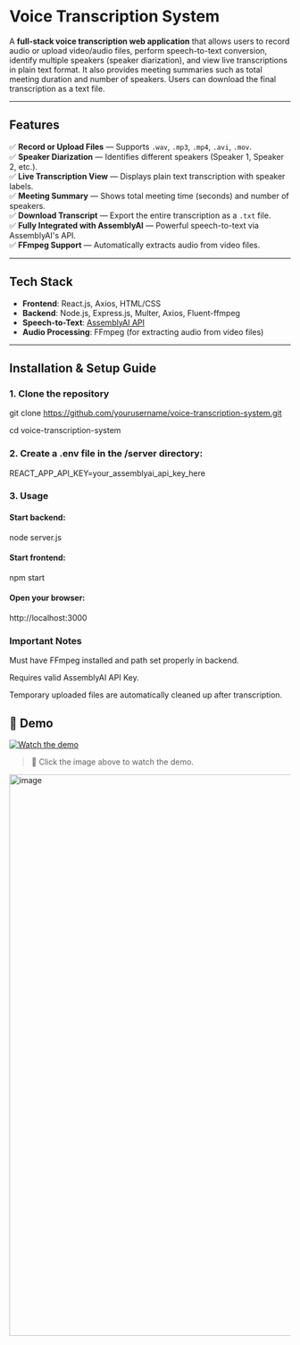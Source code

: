 # Voice Transcription System

A **full-stack voice transcription web application** that allows users to record audio or upload video/audio files, perform speech-to-text conversion, identify multiple speakers (speaker diarization), and view live transcriptions in plain text format. It also provides meeting summaries such as total meeting duration and number of speakers. Users can download the final transcription as a text file.

---

## Features

✅ **Record or Upload Files** — Supports `.wav`, `.mp3`, `.mp4`, `.avi`, `.mov`.  
✅ **Speaker Diarization** — Identifies different speakers (Speaker 1, Speaker 2, etc.).  
✅ **Live Transcription View** — Displays plain text transcription with speaker labels.  
✅ **Meeting Summary** — Shows total meeting time (seconds) and number of speakers.  
✅ **Download Transcript** — Export the entire transcription as a `.txt` file.  
✅ **Fully Integrated with AssemblyAI** — Powerful speech-to-text via AssemblyAI's API.  
✅ **FFmpeg Support** — Automatically extracts audio from video files.

---

## Tech Stack

- **Frontend**: React.js, Axios, HTML/CSS
- **Backend**: Node.js, Express.js, Multer, Axios, Fluent-ffmpeg
- **Speech-to-Text**: [AssemblyAI API](https://www.assemblyai.com/)
- **Audio Processing**: FFmpeg (for extracting audio from video files)


---

## Installation & Setup Guide

### 1. Clone the repository

git clone https://github.com/yourusername/voice-transcription-system.git

cd voice-transcription-system


### 2. Create a .env file in the /server directory:

REACT_APP_API_KEY=your_assemblyai_api_key_here

### 3. Usage

#### Start backend:

node server.js

#### Start frontend:

npm start

#### Open your browser:

http://localhost:3000

### Important Notes

Must have FFmpeg installed and path set properly in backend.

Requires valid AssemblyAI API Key.

Temporary uploaded files are automatically cleaned up after transcription.

## 🎥 Demo

[![Watch the demo](https://img.icons8.com/ios-filled/100/play-button-circled.png)](https://drive.google.com/file/d/1EdPHnFqL9B4NN47PuiAFd7vQLsxU51Kf/view?usp=sharing)

> 📱 Click the image above to watch the demo.

<img width="1919" height="1006" alt="image" src="https://github.com/user-attachments/assets/89c17610-9d22-4b87-a99f-51fa3b85a666" />

